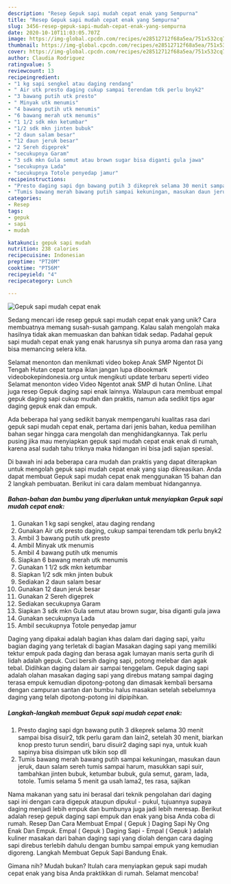 ```yaml
---
description: "Resep Gepuk sapi mudah cepat enak yang Sempurna"
title: "Resep Gepuk sapi mudah cepat enak yang Sempurna"
slug: 3456-resep-gepuk-sapi-mudah-cepat-enak-yang-sempurna
date: 2020-10-10T11:03:05.707Z
image: https://img-global.cpcdn.com/recipes/e28512712f68a5ea/751x532cq70/gepuk-sapi-mudah-cepat-enak-foto-resep-utama.jpg
thumbnail: https://img-global.cpcdn.com/recipes/e28512712f68a5ea/751x532cq70/gepuk-sapi-mudah-cepat-enak-foto-resep-utama.jpg
cover: https://img-global.cpcdn.com/recipes/e28512712f68a5ea/751x532cq70/gepuk-sapi-mudah-cepat-enak-foto-resep-utama.jpg
author: Claudia Rodriguez
ratingvalue: 5
reviewcount: 13
recipeingredient:
- "1 kg sapi sengkel atau daging rendang"
- " Air utk presto daging cukup sampai terendam tdk perlu bnyk2"
- "3 bawang putih utk presto"
- " Minyak utk menumis"
- "4 bawang putih utk menumis"
- "6 bawang merah utk menumis"
- "1 1/2 sdk mkn ketumbar"
- "1/2 sdk mkn jinten bubuk"
- "2 daun salam besar"
- "12 daun jeruk besar"
- "2 Sereh digeprek"
- "secukupnya Garam"
- "3 sdk mkn Gula semut atau brown sugar bisa diganti gula jawa"
- "secukupnya Lada"
- "secukupnya Totole penyedap jamur"
recipeinstructions:
- "Presto daging sapi dgn bawang putih 3 dikeprek selama 30 menit sampai bisa disuir2, tdk perlu garam dan lain2, setelah 30 menit, biarkan knop presto turun sendiri, baru disuir2 daging sapi nya, untuk kuah sapinya bisa disimpan utk bikin sop dll"
- "Tumis bawang merah bawang putih sampai kekuningan, masukan daun jeruk, daun salam sereh tumis sampai harum, masukkan sapi suir, tambahkan jinten bubuk, ketumbar bubuk, gula semut, garam, lada, totole. Tumis selama 5 menit ga usah lama2, tes rasa, sajikan"
categories:
- Resep
tags:
- gepuk
- sapi
- mudah

katakunci: gepuk sapi mudah 
nutrition: 238 calories
recipecuisine: Indonesian
preptime: "PT20M"
cooktime: "PT56M"
recipeyield: "4"
recipecategory: Lunch

---
```



![Gepuk sapi mudah cepat enak](https://img-global.cpcdn.com/recipes/e28512712f68a5ea/751x532cq70/gepuk-sapi-mudah-cepat-enak-foto-resep-utama.jpg)

Sedang mencari ide resep gepuk sapi mudah cepat enak yang unik? Cara membuatnya memang susah-susah gampang. Kalau salah mengolah maka hasilnya tidak akan memuaskan dan bahkan tidak sedap. Padahal gepuk sapi mudah cepat enak yang enak harusnya sih punya aroma dan rasa yang bisa memancing selera kita.

Selamat menonton dan menikmati video bokep Anak SMP Ngentot Di Tengah Hutan cepat tanpa iklan jangan lupa dibookmark videobokepindonesia.org untuk mengikuti update terbaru seperti video Selamat menonton video Video Ngentot anak SMP di hutan Online. Lihat juga resep Gepuk daging sapi enak lainnya. Walaupun cara membuat empal gepuk daging sapi cukup mudah dan praktis, namun ada sedikit tips agar daging gepuk enak dan empuk.

Ada beberapa hal yang sedikit banyak mempengaruhi kualitas rasa dari gepuk sapi mudah cepat enak, pertama dari jenis bahan, kedua pemilihan bahan segar hingga cara mengolah dan menghidangkannya. Tak perlu pusing jika mau menyiapkan gepuk sapi mudah cepat enak enak di rumah, karena asal sudah tahu triknya maka hidangan ini bisa jadi sajian spesial.


Di bawah ini ada beberapa cara mudah dan praktis yang dapat diterapkan untuk mengolah gepuk sapi mudah cepat enak yang siap dikreasikan. Anda dapat membuat Gepuk sapi mudah cepat enak menggunakan 15 bahan dan 2 langkah pembuatan. Berikut ini cara dalam membuat hidangannya.

<!--inarticleads1-->

##### Bahan-bahan dan bumbu yang diperlukan untuk menyiapkan Gepuk sapi mudah cepat enak:

1. Gunakan 1 kg sapi sengkel, atau daging rendang
1. Gunakan  Air utk presto daging, cukup sampai terendam tdk perlu bnyk2
1. Ambil 3 bawang putih utk presto
1. Ambil  Minyak utk menumis
1. Ambil 4 bawang putih utk menumis
1. Siapkan 6 bawang merah utk menumis
1. Gunakan 1 1/2 sdk mkn ketumbar
1. Siapkan 1/2 sdk mkn jinten bubuk
1. Sediakan 2 daun salam besar
1. Gunakan 12 daun jeruk besar
1. Gunakan 2 Sereh digeprek
1. Sediakan secukupnya Garam
1. Siapkan 3 sdk mkn Gula semut atau brown sugar, bisa diganti gula jawa
1. Gunakan secukupnya Lada
1. Ambil secukupnya Totole penyedap jamur


Daging yang dipakai adalah bagian khas dalam dari daging sapi, yaitu bagian daging yang terletak di bagian Masakan daging sapi yang memiliki tektur empuk pada daging dan berasa agak lumayan manis serta gurih di lidah adalah gepuk. Cuci bersih daging sapi, potong melebar dan agak tebal. Didihkan daging dalam air sampai tenggelam. Gepuk daging sapi adalah olahan masakan daging sapi yang direbus matang sampai daging terasa empuk kemudian dipotong-potong dan dimasak kembali bersama dengan campuran santan dan bumbu halus masakan setelah sebelumnya daging yang telah dipotong-potong ini dipipihkan. 

<!--inarticleads2-->

##### Langkah-langkah membuat Gepuk sapi mudah cepat enak:

1. Presto daging sapi dgn bawang putih 3 dikeprek selama 30 menit sampai bisa disuir2, tdk perlu garam dan lain2, setelah 30 menit, biarkan knop presto turun sendiri, baru disuir2 daging sapi nya, untuk kuah sapinya bisa disimpan utk bikin sop dll
1. Tumis bawang merah bawang putih sampai kekuningan, masukan daun jeruk, daun salam sereh tumis sampai harum, masukkan sapi suir, tambahkan jinten bubuk, ketumbar bubuk, gula semut, garam, lada, totole. Tumis selama 5 menit ga usah lama2, tes rasa, sajikan


Nama makanan yang satu ini berasal dari teknik pengolahan dari daging sapi ini dengan cara digepuk ataupun dipukul - pukul, tujuannya supaya daging menjadi lebih empuk dan bumbunya juga jadi lebih meresap. Berikut adalah resep gepuk daging sapi empuk dan enak yang bisa Anda coba di rumah. Resep Dan Cara Membuat Empal ( Gepuk ) Daging Sapi Ny Ong Enak Dan Empuk. Empal ( Gepuk ) Daging Sapi - Empal ( Gepuk ) adalah kuliner masakan dari bahan daging sapi yang diolah dengan cara daging sapi direbus terlebih dahulu dengan bumbu sampai empuk yang kemudian digoreng. Langkah Membuat Gepuk Sapi Bandung Enak. 

Gimana nih? Mudah bukan? Itulah cara menyiapkan gepuk sapi mudah cepat enak yang bisa Anda praktikkan di rumah. Selamat mencoba!

